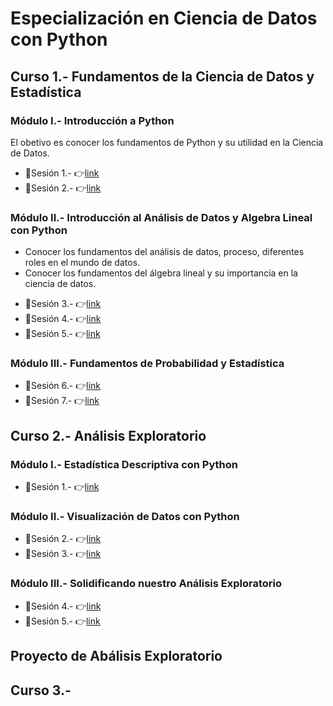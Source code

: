 # Especialización en Ciencia de Datos con Python

## Curso 1.- Fundamentos de la Ciencia de Datos y Estadística
### Módulo I.- Introducción a Python
El obetivo es conocer los fundamentos de Python y su utilidad en la Ciencia de Datos.
- :file_folder:Sesión 1.- :point_right:[link](https://github.com/jhonrolyol/Especializacion-en-ciencia-de-datos-con-Python/tree/main/Curso-1/Modulo-I/S01 "Material de la sesión 1")
- :file_folder:Sesión 2.- :point_right:[link](https://github.com/jhonrolyol/Especializacion-en-ciencia-de-datos-con-Python/tree/main/Curso-1/Modulo-I/S02 "Material de la sesión 2")
### Módulo II.- Introducción al Análisis de Datos y  Algebra Lineal con Python
+ Conocer los fundamentos del análisis de datos, proceso, diferentes roles en el mundo de datos.
+ Conocer los fundamentos del álgebra lineal y su importancia en la ciencia de datos.
- :file_folder:Sesión 3.- :point_right:[link](https://github.com/jhonrolyol/Especializacion-en-ciencia-de-datos-con-Python/tree/main/Curso-1/Modulo-II/S03 "Material de la sesión 3")
- :file_folder:Sesión 4.- :point_right:[link](https://github.com/jhonrolyol/Especializacion-en-ciencia-de-datos-con-Python/tree/main/Curso-1/Modulo-II/S04 "Material de la sesión 4")
- :file_folder:Sesión 5.- :point_right:[link](https://github.com/jhonrolyol/Especializacion-en-ciencia-de-datos-con-Python/tree/main/Curso-1/Modulo-II/S05 "Material de la sesión 5")
### Módulo III.- Fundamentos de Probabilidad y Estadística
- :file_folder:Sesión 6.- :point_right:[link](https://github.com/jhonrolyol/Especializacion-en-ciencia-de-datos-con-Python/tree/main/Curso-1/Modulo-III/S06 "Material de la sesión 6") 
- :file_folder:Sesión 7.- :point_right:[link](https://github.com/jhonrolyol/Especializacion-en-ciencia-de-datos-con-Python/tree/main/Curso-1/Modulo-III/S07 "Material de la sesión 7")


## Curso 2.- Análisis Exploratorio
### Módulo I.- Estadística Descriptiva con Python
- :file_folder:Sesión 1.- :point_right:[link](https://github.com/jhonrolyol/Especializacion-en-ciencia-de-datos-con-Python/tree/main/Curso-2/Modulo-I/S01 "Material de la sesión 1")
### Módulo II.- Visualización de Datos con Python
- :file_folder:Sesión 2.- :point_right:[link](https://github.com/jhonrolyol/Especializacion-en-ciencia-de-datos-con-Python/tree/main/Curso-2/Modulo-II/S02 "Material de la sesión 2")
- :file_folder:Sesión 3.- :point_right:[link](https://github.com/jhonrolyol/Especializacion-en-ciencia-de-datos-con-Python/tree/main/Curso-2/Modulo-II/S03 "Material de la sesión 3")
### Módulo III.- Solidificando nuestro Análisis Exploratorio
- :file_folder:Sesión 4.- :point_right:[link](https://github.com/jhonrolyol/Especializacion-en-ciencia-de-datos-con-Python/tree/main/Curso-2/Modulo-III/S04 "Material de la sesión 4")
- :file_folder:Sesión 5.- :point_right:[link](https://github.com/jhonrolyol/Especializacion-en-ciencia-de-datos-con-Python/tree/main/Curso-2/Modulo-III/S05 "Material de la sesión 5")

## Proyecto de Abálisis Exploratorio


## Curso 3.- 
		
